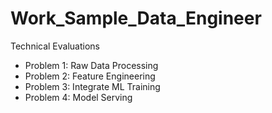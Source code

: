 # Work_Sample_Data_Engineer
Technical Evaluations

- Problem 1: Raw Data Processing
- Problem 2: Feature Engineering
- Problem 3: Integrate ML Training
- Problem 4: Model Serving
